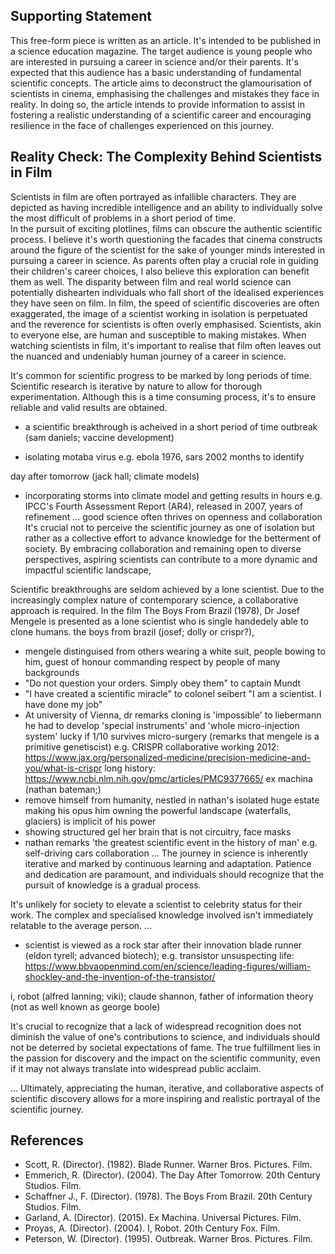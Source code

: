 <!-- SPDX-License-Identifier: zlib-acknowledgement -->
## Supporting Statement
This free-form piece is written as an article. 
It's intended to be published in a science education magazine.
The target audience is young people who are interested in pursuing a career in science and/or their parents.
It's expected that this audience has a basic understanding of fundamental scientific concepts. 
The article aims to deconstruct the glamourisation of scientists in cinema, emphasising the challenges and mistakes they face in reality.
In doing so, the article intends to provide information to assist in fostering a realistic understanding of a scientific career and encouraging resilience in the face of challenges experienced on this journey.

## Reality Check: The Complexity Behind Scientists in Film 

Scientists in film are often portrayed as infallible characters. 
They are depicted as having incredible intelligence and an ability to individually solve the most difficult of problems in a short period of time.   
In the pursuit of exciting plotlines, films can obscure the authentic scientific process.
I believe it's worth questioning the facades that cinema constructs around the figure of the scientist for the sake of younger minds interested in pursuing a career in science.
As parents often play a crucial role in guiding their children's career choices, I also believe this exploration can benefit them as well.
The disparity between film and real world science can potentially dishearten individuals who fall short of the idealised experiences they have seen on film.
In film, the speed of scientific discoveries are often exaggerated, the image of a scientist working in isolation is perpetuated and the reverence for scientists is often overly emphasised.
Scientists, akin to everyone else, are human and susceptible to making mistakes. 
When watching scientists in film, it's important to realise that film often leaves out the nuanced and undeniably human journey of a career in science.

It's common for scientific progress to be marked by long periods of time. 
Scientific research is iterative by nature to allow for thorough experimentation. 
Although this is a time consuming process, it's to ensure reliable and valid results are obtained.
* a scientific breakthrough is acheived in a short period of time
outbreak (sam daniels; vaccine development)
- isolating motaba virus
e.g. ebola 1976, sars 2002 months to identify

day after tomorrow (jack hall; climate models)
- incorporating storms into climate model and getting results in hours 
e.g. IPCC's Fourth Assessment Report (AR4), released in 2007, years of refinement
...
good science often thrives on openness and collaboration
It's crucial not to perceive the scientific journey as one of isolation but rather as a collective effort to advance knowledge for the betterment of society. By embracing collaboration and remaining open to diverse perspectives, aspiring scientists can contribute to a more dynamic and impactful scientific landscape,

Scientific breakthroughs are seldom achieved by a lone scientist. 
Due to the increasingly complex nature of contemporary science, a collaborative approach is required.
In the film The Boys From Brazil (1978), Dr Josef Mengele is presented as a lone scientist who is single handedely able to clone humans.
the boys from brazil (josef; dolly or crispr?), 
- mengele distinguised from others wearing a white suit, people bowing to him, guest of honour commanding respect by people of many backgrounds
- "Do not question your orders. Simply obey them" to captain Mundt
- "I have created a scientific miracle" to colonel seibert
"I am a scientist. I have done my job" 
- At university of Vienna, dr remarks cloning is 'impossible' to liebermann
he had to develop 'special instruments' and 'whole micro-injection system'
lucky if 1/10 survives micro-surgery
(remarks that mengele is a primitive genetiscist)
e.g. CRISPR collaborative
working 2012: https://www.jax.org/personalized-medicine/precision-medicine-and-you/what-is-crispr
long history: https://www.ncbi.nlm.nih.gov/pmc/articles/PMC9377665/ 
ex machina (nathan bateman;)
- remove himself from humanity, nestled in nathan's isolated huge estate making his opus
him owning the powerful landscape (waterfalls, glaciers) is implicit of his power
- showing structured gel her brain that is not circuitry, face masks
- nathan remarks 'the greatest scientific event in the history of man'
e.g. self-driving cars collaboration
...
The journey in science is inherently iterative and marked by continuous learning and adaptation. 
Patience and dedication are paramount, and individuals should recognize that the pursuit of knowledge is a gradual process.

It's unlikely for society to elevate a scientist to celebrity status for their work. 
The complex and specialised knowledge involved isn't immediately relatable to the average person.
...
* scientist is viewed as a rock star after their innovation
blade runner (eldon tyrell; advanced biotech); 
e.g. transistor
unsuspecting life: https://www.bbvaopenmind.com/en/science/leading-figures/william-shockley-and-the-invention-of-the-transistor/

i, robot (alfred lanning; viki);
claude shannon, father of information theory (not as well known as george boole)

It's crucial to recognize that a lack of widespread recognition does not diminish the value of one's contributions to science, 
and individuals should not be deterred by societal expectations of fame. 
The true fulfillment lies in the passion for discovery and the impact on the scientific community, even if it may not always translate into widespread public acclaim.

...
Ultimately, appreciating the human, iterative, and collaborative aspects of scientific discovery allows for a more inspiring and realistic portrayal of the scientific journey.

## References
* Scott, R. (Director). (1982). Blade Runner. Warner Bros. Pictures. Film.
* Emmerich, R. (Director). (2004). The Day After Tomorrow. 20th Century Studios. Film.
* Schaffner J., F. (Director). (1978). The Boys From Brazil. 20th Century Studios. Film.
* Garland, A. (Director). (2015). Ex Machina. Universal Pictures. Film.
* Proyas, A. (Director). (2004). I, Robot. 20th Century Fox. Film.
* Peterson, W. (Director). (1995). Outbreak. Warner Bros. Pictures. Film.
